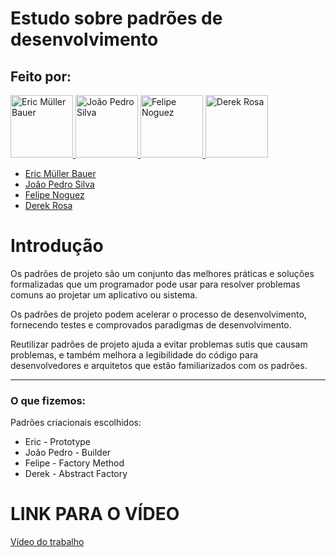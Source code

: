 
# Estudo sobre padrões de desenvolvimento

## Feito por:

<p align="left">
  <a href="https://github.com/mullerbau">
    <img src="https://github.com/mullerbau.png" width="100" alt="Eric Müller Bauer">
  </a>
  <a href="https://github.com/bigjujas">
    <img src="https://github.com/bigjujas.png" width="100" alt="João Pedro Silva">
  </a>
  <a href="https://github.com/nolipe">
    <img src="https://github.com/nolipe.png" width="100" alt="Felipe Noguez">
  </a>
  <a href="https://github.com/derekzinnn">
    <img src="https://github.com/derekzinnn.png" width="100" alt="Derek Rosa">
  </a>
</p>

- [Eric Müller Bauer](https://github.com/mullerbau)
- [João Pedro Silva](https://github.com/bigjujas)
- [Felipe Noguez](https://github.com/nolipe)
- [Derek Rosa](https://github.com/derekzinnn)


# Introdução

Os padrões de projeto são um conjunto das melhores práticas e soluções formalizadas que um programador pode usar para resolver problemas comuns ao projetar um aplicativo ou sistema.

Os padrões de projeto podem acelerar o processo de desenvolvimento, fornecendo testes e comprovados paradigmas de desenvolvimento.

Reutilizar padrões de projeto ajuda a evitar problemas sutis que causam problemas, e também melhora a legibilidade do código para desenvolvedores e arquitetos que estão familiarizados com os padrões.

---

### O que fizemos: ###

Padrões criacionais escolhidos:
 - Eric - Prototype
 - João Pedro - Builder
 - Felipe - Factory Method
 - Derek - Abstract Factory


 # LINK PARA O VÍDEO

[Vídeo do trabalho](https://drive.google.com/file/d/1SC3dD7Xq6Fja7p-_KuR_8RZ3iA_rilxy/view?usp=drive_link)
